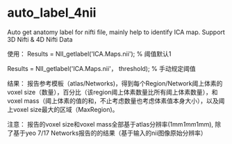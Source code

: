 # auto_label_4nii
Auto get anatomy label for nifti file, mainly help to identify ICA map.
Support 3D Nifti & 4D Nifti Data

使用：
Results = NII_getlabel('ICA.Maps.nii'); % 阈值默认1

Results = NII_getlabel('ICA.Maps.nii'， threshold); % 手动规定阈值

结果：
报告参考模板（atlas/Networks)，得到每个Region/Network阈上体素的voxel size（数量），百分比（该region阈上体素数量比所有阈上体素数量），和voxel mass（阈上体素的值的和，不止考虑数量也考虑体素值本身大小），以及阈上voxel size最大的区域（MaxRegion)。

注意：
报告的voxel size和voxel mass全部基于atlas分辨率(1mm*1mm*1mm), 除了基于yeo 7/17 Networks报告的的结果（基于输入的nii图像原始分辨率）
